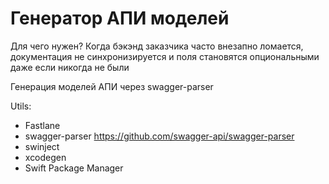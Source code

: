 # Генератор АПИ моделей
Для чего нужен?
Когда бэкэнд заказчика часто внезапно ломается, документация не синхронизируется и поля становятся опциональными даже если никогда не были 

Генерация моделей АПИ через swagger-parser

Utils:
- Fastlane
- swagger-parser https://github.com/swagger-api/swagger-parser
- swinject
- xcodegen
- Swift Package Manager

